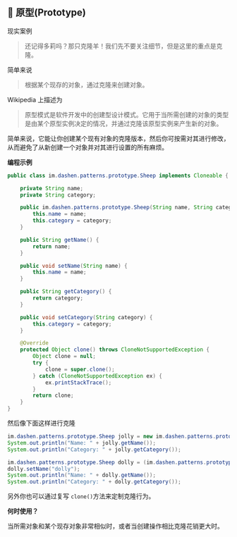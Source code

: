 🐑 原型(Prototype)
------------

现实案例
> 还记得多莉吗？那只克隆羊！我们先不要关注细节，但是这里的重点是克隆。

简单来说
> 根据某个现存的对象，通过克隆来创建对象。

Wikipedia 上描述为
> 原型模式是软件开发中的创建型设计模式。它用于当所需创建的对象的类型是由某个原型实例决定的情况，并通过克隆该原型实例来产生新的对象。

简单来说，它能让你创建某个现有对象的克隆版本，然后你可按需对其进行修改，从而避免了从新创建一个对象并对其进行设置的所有麻烦。

**编程示例**
 
```java
public class im.dashen.patterns.prototype.Sheep implements Cloneable {

    private String name;
    private String category;

    public im.dashen.patterns.prototype.Sheep(String name, String category) {
        this.name = name;
        this.category = category;
    }

    public String getName() {
        return name;
    }

    public void setName(String name) {
        this.name = name;
    }

    public String getCategory() {
        return category;
    }

    public void setCategory(String category) {
        this.category = category;
    }

    @Override
    protected Object clone() throws CloneNotSupportedException {
        Object clone = null;
        try {
            clone = super.clone();
        } catch (CloneNotSupportedException ex) {
            ex.printStackTrace();
        }
        return clone;
    }
}
```

然后像下面这样进行克隆

```java
im.dashen.patterns.prototype.Sheep jolly = new im.dashen.patterns.prototype.Sheep("jolly", "origin");
System.out.println("Name: " + jolly.getName());
System.out.println("Category: " + jolly.getCategory());

im.dashen.patterns.prototype.Sheep dolly = (im.dashen.patterns.prototype.Sheep) jolly.clone();
dolly.setName("dolly");
System.out.println("Name: " + dolly.getName());
System.out.println("Category: " + dolly.getCategory());
```

另外你也可以通过复写 `clone()`方法来定制克隆行为。

**何时使用？**

当所需对象和某个现存对象非常相似时，或者当创建操作相比克隆花销更大时。